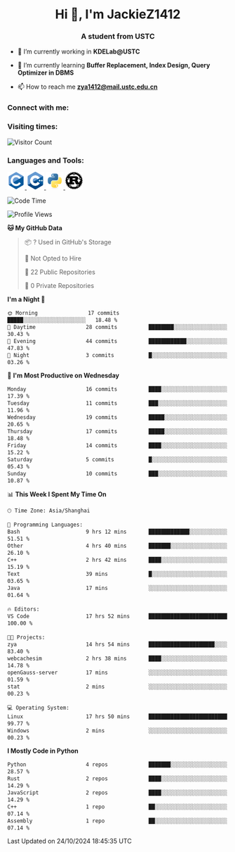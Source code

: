 <h1 align="center">Hi 👋, I'm JackieZ1412</h1>
<h3 align="center">A student from USTC</h3>

- 🔭 I’m currently working in **KDELab@USTC**

- 🌱 I’m currently learning **Buffer Replacement, Index Design, Query Optimizer in DBMS**

- 📫 How to reach me **zya1412@mail.ustc.edu.cn**

<h3 align="left">Connect with me:</h3>
<p align="left">
</p>

<h3 align="left">Visiting times:</h3>
<p align="left">
</p>

![Visitor Count](https://profile-counter.glitch.me/Christmas/count.svg)

<h3 align="left">Languages and Tools:</h3>
<p align="left"> <a href="https://www.cprogramming.com/" target="_blank" rel="noreferrer"> <img src="https://raw.githubusercontent.com/devicons/devicon/master/icons/c/c-original.svg" alt="c" width="40" height="40"/> </a> <a href="https://www.w3schools.com/cpp/" target="_blank" rel="noreferrer"> <img src="https://raw.githubusercontent.com/devicons/devicon/master/icons/cplusplus/cplusplus-original.svg" alt="cplusplus" width="40" height="40"/> </a> <a href="https://www.python.org" target="_blank" rel="noreferrer"> <img src="https://raw.githubusercontent.com/devicons/devicon/master/icons/python/python-original.svg" alt="python" width="40" height="40"/> </a> <a href="https://www.rust-lang.org" target="_blank" rel="noreferrer"> <img src="https://raw.githubusercontent.com/devicons/devicon/master/icons/rust/rust-plain.svg" alt="rust" width="40" height="40"/> </a> </p>



<!--START_SECTION:waka-->
![Code Time](http://img.shields.io/badge/Code%20Time-984%20hrs%2059%20mins-blue)

![Profile Views](http://img.shields.io/badge/Profile%20Views-0-blue)

**🐱 My GitHub Data** 

> 📦 ? Used in GitHub's Storage 
 > 
> 🚫 Not Opted to Hire
 > 
> 📜 22 Public Repositories 
 > 
> 🔑 0 Private Repositories 
 > 
**I'm a Night 🦉** 

```text
🌞 Morning                17 commits          █████░░░░░░░░░░░░░░░░░░░░   18.48 % 
🌆 Daytime                28 commits          ████████░░░░░░░░░░░░░░░░░   30.43 % 
🌃 Evening                44 commits          ████████████░░░░░░░░░░░░░   47.83 % 
🌙 Night                  3 commits           █░░░░░░░░░░░░░░░░░░░░░░░░   03.26 % 
```
📅 **I'm Most Productive on Wednesday** 

```text
Monday                   16 commits          ████░░░░░░░░░░░░░░░░░░░░░   17.39 % 
Tuesday                  11 commits          ███░░░░░░░░░░░░░░░░░░░░░░   11.96 % 
Wednesday                19 commits          █████░░░░░░░░░░░░░░░░░░░░   20.65 % 
Thursday                 17 commits          █████░░░░░░░░░░░░░░░░░░░░   18.48 % 
Friday                   14 commits          ████░░░░░░░░░░░░░░░░░░░░░   15.22 % 
Saturday                 5 commits           █░░░░░░░░░░░░░░░░░░░░░░░░   05.43 % 
Sunday                   10 commits          ███░░░░░░░░░░░░░░░░░░░░░░   10.87 % 
```


📊 **This Week I Spent My Time On** 

```text
🕑︎ Time Zone: Asia/Shanghai

💬 Programming Languages: 
Bash                     9 hrs 12 mins       █████████████░░░░░░░░░░░░   51.51 % 
Other                    4 hrs 40 mins       ███████░░░░░░░░░░░░░░░░░░   26.10 % 
C++                      2 hrs 42 mins       ████░░░░░░░░░░░░░░░░░░░░░   15.19 % 
Text                     39 mins             █░░░░░░░░░░░░░░░░░░░░░░░░   03.65 % 
Java                     17 mins             ░░░░░░░░░░░░░░░░░░░░░░░░░   01.64 % 

🔥 Editors: 
VS Code                  17 hrs 52 mins      █████████████████████████   100.00 % 

🐱‍💻 Projects: 
zya                      14 hrs 54 mins      █████████████████████░░░░   83.40 % 
webcachesim              2 hrs 38 mins       ████░░░░░░░░░░░░░░░░░░░░░   14.78 % 
openGauss-server         17 mins             ░░░░░░░░░░░░░░░░░░░░░░░░░   01.59 % 
stat                     2 mins              ░░░░░░░░░░░░░░░░░░░░░░░░░   00.23 % 

💻 Operating System: 
Linux                    17 hrs 50 mins      █████████████████████████   99.77 % 
Windows                  2 mins              ░░░░░░░░░░░░░░░░░░░░░░░░░   00.23 % 
```

**I Mostly Code in Python** 

```text
Python                   4 repos             ███████░░░░░░░░░░░░░░░░░░   28.57 % 
Rust                     2 repos             ████░░░░░░░░░░░░░░░░░░░░░   14.29 % 
JavaScript               2 repos             ████░░░░░░░░░░░░░░░░░░░░░   14.29 % 
C++                      1 repo              ██░░░░░░░░░░░░░░░░░░░░░░░   07.14 % 
Assembly                 1 repo              ██░░░░░░░░░░░░░░░░░░░░░░░   07.14 % 
```




 Last Updated on 24/10/2024 18:45:35 UTC
<!--END_SECTION:waka-->
